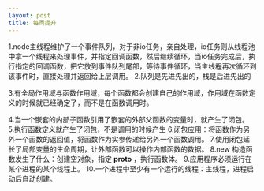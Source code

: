 ```yaml
---
layout: post
title: 每周提升
---
```


1.node主线程维护了一个事件队列，对于非io任务，亲自处理，io任务则从线程池中拿一个线程来处理事件，并指定回调函数，然后继续循环，当io任务完成后，执行指定的回调函数，把它放到事件队列尾部，等待事件循环，当主线程再次循环到该事件时，直接处理并返回给上层调用。
2.队列是先进先出的，栈是后进先出的

3.有全局作用域与函数作用域，每个函数都会创建自己的作用域，作用域在函数定义的时候就已经确定了，而不是在函数调用时。

4.当一个嵌套的内部子函数引用了嵌套的外部父函数的变量时，就产生了闭包。
5.执行函数定义就产生了闭包，不是调用的时候产生
6.闭包应用：将函数作为另外一个函数的返回值，将函数作为实参传递给另外一个函数调用。
7.使用闭包延长了局部变量的生命周期，让外部函数可以操作内部函数的数据。
8.new 构造函数发生了什么：创建空对象，指定 __proto__ ，执行函数体。
9.应用程序必须运行在某个进程的某个线程上。
10.一个进程中至少有一个运行的线程：主线程，进程启动后自动创建。
